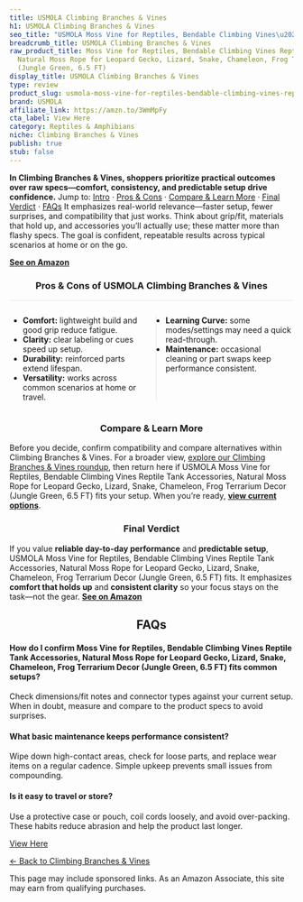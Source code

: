 ```yaml
---
title: USMOLA Climbing Branches & Vines
h1: USMOLA Climbing Branches & Vines
seo_title: "USMOLA Moss Vine for Reptiles, Bendable Climbing Vines\u2026"
breadcrumb_title: USMOLA Climbing Branches & Vines
raw_product_title: Moss Vine for Reptiles, Bendable Climbing Vines Reptile Tank Accessories,
  Natural Moss Rope for Leopard Gecko, Lizard, Snake, Chameleon, Frog Terrarium Decor
  (Jungle Green, 6.5 FT)
display_title: USMOLA Climbing Branches & Vines
type: review
product_slug: usmola-moss-vine-for-reptiles-bendable-climbing-vines-reptile-tank-acce-ceab5b48
brand: USMOLA
affiliate_link: https://amzn.to/3WmMpFy
cta_label: View Here
category: Reptiles & Amphibians
niche: Climbing Branches & Vines
publish: true
stub: false
---
```


<div id="intro" class="full-width"><p><strong>In Climbing Branches & Vines, shoppers prioritize practical outcomes over raw specs&mdash;comfort, consistency, and predictable setup drive confidence.</strong> Jump to: <a href="#intro">Intro</a> · <a href="#pros-cons">Pros &amp; Cons</a> · <a href="#compare-more">Compare &amp; Learn More</a> · <a href="#verdict">Final Verdict</a> · <a href="#faqs">FAQs</a> It emphasizes real-world relevance&mdash;faster setup, fewer surprises, and compatibility that just works. Think about grip/fit, materials that hold up, and accessories you’ll actually use; these matter more than flashy specs. The goal is confident, repeatable results across typical scenarios at home or on the go.</p><p><a href="https://amzn.to/3WmMpFy" rel="nofollow sponsored noopener" target="_blank"><strong>See on Amazon</strong></a></p></div>
<h3 id="pros-cons" style="text-align:center;">Pros &amp; Cons of USMOLA Climbing Branches & Vines</h3>
<div class="pc-grid" style="display:grid;grid-template-columns:1fr 1fr;gap:16px;border-top:1px solid #e5e7eb;padding-top:12px;">
  <ul>
    <li><strong>Comfort:</strong> lightweight build and good grip reduce fatigue.</li>
    <li><strong>Clarity:</strong> clear labeling or cues speed up setup.</li>
    <li><strong>Durability:</strong> reinforced parts extend lifespan.</li>
    <li><strong>Versatility:</strong> works across common scenarios at home or travel.</li>
  </ul>
  <ul style="border-left:1px solid #e5e7eb;padding-left:16px;">
    <li><strong>Learning Curve:</strong> some modes/settings may need a quick read-through.</li>
    <li><strong>Maintenance:</strong> occasional cleaning or part swaps keep performance consistent.</li>
  </ul>
</div>


<h3 id="compare-more" style="text-align:center;">Compare &amp; Learn More</h3>
<p>Before you decide, confirm compatibility and compare alternatives within Climbing Branches & Vines. For a broader view, <a href="#">explore our Climbing Branches & Vines roundup</a>, then return here if USMOLA Moss Vine for Reptiles, Bendable Climbing Vines Reptile Tank Accessories, Natural Moss Rope for Leopard Gecko, Lizard, Snake, Chameleon, Frog Terrarium Decor (Jungle Green, 6.5 FT) fits your setup. When you’re ready, <a href="https://amzn.to/3WmMpFy" rel="nofollow sponsored noopener" target="_blank"><strong>view current options</strong></a>.</p>

<h3 id="verdict" style="text-align:center;">Final Verdict</h3>
<p>If you value <strong>reliable day-to-day performance</strong> and <strong>predictable setup</strong>, USMOLA Moss Vine for Reptiles, Bendable Climbing Vines Reptile Tank Accessories, Natural Moss Rope for Leopard Gecko, Lizard, Snake, Chameleon, Frog Terrarium Decor (Jungle Green, 6.5 FT) fits. It emphasizes <strong>comfort that holds up</strong> and <strong>consistent clarity</strong> so your focus stays on the task&mdash;not the gear. <a href="https://amzn.to/3WmMpFy" rel="nofollow sponsored noopener" target="_blank"><strong>See on Amazon</strong></a></p>

<h2 id="faqs" style="text-align:center;">FAQs</h2>
<h4><strong>How do I confirm Moss Vine for Reptiles, Bendable Climbing Vines Reptile Tank Accessories, Natural Moss Rope for Leopard Gecko, Lizard, Snake, Chameleon, Frog Terrarium Decor (Jungle Green, 6.5 FT) fits common setups?</strong></h4>
<p>Check dimensions/fit notes and connector types against your current setup. When in doubt, measure and compare to the product specs to avoid surprises.</p>
<h4><strong>What basic maintenance keeps performance consistent?</strong></h4>
<p>Wipe down high-contact areas, check for loose parts, and replace wear items on a regular cadence. Simple upkeep prevents small issues from compounding.</p>
<h4><strong>Is it easy to travel or store?</strong></h4>
<p>Use a protective case or pouch, coil cords loosely, and avoid over-packing. These habits reduce abrasion and help the product last longer.</p>

<p><a class="btn" href="https://amzn.to/3WmMpFy" target="_blank" rel="nofollow sponsored noopener">View Here</a></p>
<p><a href="/roundups/reptiles-amphibians/climbing-branches-vines/">← Back to Climbing Branches & Vines</a></p>
<aside class="disclosure">This page may include sponsored links. As an Amazon Associate, this site may earn from qualifying purchases.</aside>
